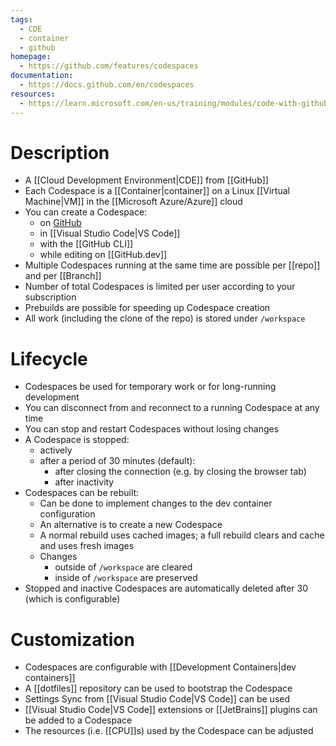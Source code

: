 ```yaml
---
tags:
  - CDE
  - container
  - github
homepage:
  - https://github.com/features/codespaces
documentation:
  - https://docs.github.com/en/codespaces
resources:
  - https://learn.microsoft.com/en-us/training/modules/code-with-github-codespaces/
---
```

# Description
- A [[Cloud Development Environment|CDE]] from [[GitHub]]
- Each Codespace is a [[Container|container]] on a Linux [[Virtual Machine|VM]] in the [[Microsoft Azure/Azure]] cloud
- You can create a Codespace:
	- on [GitHub](github.com)
	- in [[Visual Studio Code|VS Code]]
	- with the [[GitHub CLI]]
	- while editing on [[GitHub.dev]]
- Multiple Codespaces running at the same time are possible per [[repo]] and per [[Branch]]
- Number of total Codespaces is limited per user according to your subscription
- Prebuilds are possible for speeding up Codespace creation
- All work (including the clone of the repo) is stored under `/workspace`
# Lifecycle
- Codespaces be used for temporary work or for long-running development
- You can disconnect from and reconnect to a running Codespace at any time
- You can stop and restart Codespaces without losing changes
- A Codespace is stopped:
	- actively
	- after a period of 30 minutes (default):
		- after closing the connection (e.g. by closing the browser tab)
		- after inactivity
- Codespaces can be rebuilt:
	- Can be done to implement changes to the dev container configuration
	- An alternative is to create a new Codespace
	- A normal rebuild uses cached images; a full rebuild clears and cache and uses fresh images
	- Changes
		- outside of `/workspace` are cleared
		- inside of `/workspace` are preserved
- Stopped and inactive Codespaces are automatically deleted after 30 (which is configurable)
# Customization
- Codespaces are configurable with [[Development Containers|dev containers]]
- A [[dotfiles]] repository can be used to bootstrap the Codespace
- Settings Sync from [[Visual Studio Code|VS Code]] can be used
- [[Visual Studio Code|VS Code]] extensions or [[JetBrains]] plugins can be added to a Codespace
- The resources (i.e. [[CPU]]s) used by the Codespace can be adjusted
